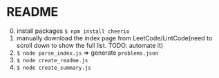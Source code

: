# README

0. install packages `$ npm install cheerio`
1. manually download the index page from LeetCode/LintCode(need to scroll down to show the full list. TODO: automate it)
1. `$ node parse_index.js` => generate `problems.json`
1. `$ node create_readme.js`
1. `$ node create_summary.js`
